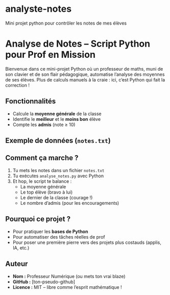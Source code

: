 # analyste-notes
Mini projet python pour contrôler les notes de mes élèves 
# Analyse de Notes – Script Python pour Prof en Mission

Bienvenue dans ce mini-projet Python où un professeur de maths, muni de son clavier et de son flair pédagogique, automatise l’analyse des moyennes de ses élèves. Plus de calculs manuels à la craie : ici, c’est Python qui fait la correction !

## Fonctionnalités

- Calcule la **moyenne générale** de la classe  
- Identifie le **meilleur** et le **moins bon** élève  
- Compte les **admis** (note ≥ 10)

## Exemple de données (`notes.txt`)
## Comment ça marche ?

1. Tu mets les notes dans un fichier `notes.txt`  
2. Tu exécutes `analyse_notes.py` avec Python  
3. Et hop, le script te balance :
   - La moyenne générale  
   - Le top élève (bravo à lui)  
   - Le dernier de la classe (courage !)  
   - Le nombre d’admis (pour les encouragements)

## Pourquoi ce projet ?

- Pour pratiquer les **bases de Python**  
- Pour automatiser des tâches réelles de prof  
- Pour poser une première pierre vers des projets plus costauds (applis, IA, etc.)

## Auteur

- **Nom :** Professeur Numérique (ou mets ton vrai blaze)  
- **GitHub :** [ton-pseudo-github]  
- **Licence :** MIT – libre comme l’esprit mathématique !